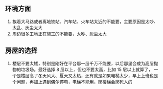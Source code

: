 ## 环境方面

1. 挨着大马路或者离地铁站、汽车站、火车站太近的不能要，主要原因是太吵、太乱、灰尘太大
2. 周边很多工地正在施工的不能要，太吵、灰尘太大

## 房屋的选择

1. 楼层不要太矮，特别是刚好在平台那一层千万不能要，以后那里会成为高层抛物的垃圾场。最好选择 8 层以上，但也不要太高，比如 15 层以上就算了，
一个是楼层高了冬天风大、夏天又太热，还有就是如果电梯太少，早上上班也是个问题，再加上遇到偶尔停电，电梯不能用，爬楼梯会爬死人的
